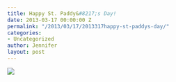 ```yaml
---
title: Happy St. Paddy&#8217;s Day!
date: 2013-03-17 00:00:00 Z
permalink: "/2013/03/17/2013317happy-st-paddys-day/"
categories:
- Uncategorized
author: Jennifer
layout: post
---
```


![](/teamelam/assets/images/Happy-St-Paddyand-8217-s-Day/iphone-20130317141833-0.jpg)
